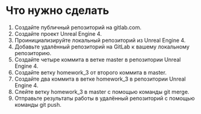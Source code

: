 # Что нужно сделать
1. Создайте публичный репозиторий на gitlab.com.
2. Создайте проект Unreal Engine 4.
3. Проинициализируйте локальный репозиторий из Unreal Engine 4.
4. Добавьте удалённый репозиторий на GitLab к вашему локальному репозиторию.
5. Создайте четыре коммита в ветке master в репозитории Unreal Engine 4.
6. Создайте ветку homework_3 от второго коммита в master.
7. Создайте два коммита в ветке homework_3 в репозитории Unreal Engine 4.
8. Слейте ветку homework_3 в master с помощью команды git merge.
9. Отправьте результаты работы в удалённый репозиторий с помощью команды git push.
